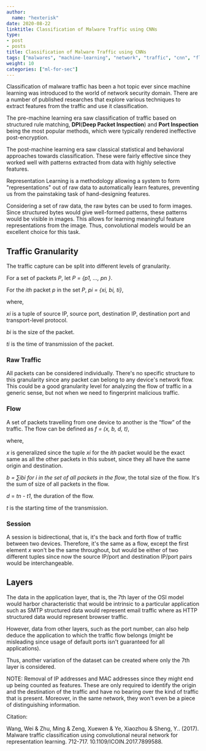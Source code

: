 ```yaml
---
author:
  name: "hexterisk"
date: 2020-08-22
linktitle: Classification of Malware Traffic using CNNs
type:
- post
- posts
title: Classification of Malware Traffic using CNNs
tags: ["malwares", "machine-learning", "network", "traffic", "cnn", "flow"]
weight: 10
categories: ["ml-for-sec"]
---
```


Classification of malware traffic has been a hot topic ever since machine learning was introduced to the world of network security domain. There are a number of published researches that explore various techniques to extract features from the traffic and use it classification.

The pre-machine learning era saw classification of traffic based on structured rule matching, **DPI**(**Deep Packet Inspection**) and **Port Inspection** being the most popular methods, which were typically rendered ineffective post-encryption.

The post-machine learning era saw classical statistical and behavioral approaches towards classification. These were fairly effective since they worked well with patterns extracted from data with highly selective features.

Representation Learning is a methodology allowing a system to form "representations" out of raw data to automatically learn features, preventing us from the painstaking task of hand-designing features.

Considering a set of raw data, the raw bytes can be used to form images. Since structured bytes would give well-formed patterns, these patterns would be visible in images. This allows for learning meaningful feature representations from the image. Thus, convolutional models would be an excellent choice for this task.

## Traffic Granularity

The traffic capture can be split into different levels of granularity.

For a set of packets _P_, let _P = {p1, …, pn }_.

For the _ith_ packet _p_ in the set _P_, _pi = {xi, bi, ti}_, 

where,

_xi_ is a tuple of source IP, source port, destination IP, destination port and transport-level protocol.

_bi_ is the size of the packet.

_ti_ is the time of transmission of the packet.

### Raw Traffic

All packets can be considered individually. There's no specific structure to this granularity since any packet can belong to any device's network flow. This could be a good granularity level for analyzing the flow of traffic in a generic sense, but not when we need to fingerprint malicious traffic.

### Flow

A set of packets travelling from one device to another is the “flow” of the traffic. The flow can be defined as _f = (x, b, d, t)_,

where, 

_x_ is generalized since the tuple _xi_ for the _ith_ packet would be the exact same as all the other packets in this subset, since they all have the same origin and destination.

_b = ∑ibi for i in the set of all packets in the flow_, the total size of the flow. It's the sum of size of all packets in the flow.

_d_ = _tn - t1_, the duration of the flow.

_t_ is the starting time of the transmission.

### Session

A session is bidirectional, that is, it's the back and forth flow of traffic between two devices. Therefore, it's the same as a flow, except the first element _x_ won't be the same throughout, but would be either of two different tuples since now the source IP/port and destination IP/port pairs would be interchangeable.

## Layers

The data in the application layer, that is, the 7th layer of the OSI model would harbor characteristic that would be intrinsic to a particular application such as SMTP structured data would represent email traffic where as HTTP structured data would represent browser traffic.

However, data from other layers, such as the port number, can also help deduce the application to which the traffic flow belongs (might be misleading since usage of default ports isn't guaranteed for all applications).

Thus, another variation of the dataset can be created where only the 7th layer is considered.

NOTE: Removal of IP addresses and MAC addresses since they might end up being counted as features. These are only required to identify the origin and the destination of the traffic and have no bearing over the kind of traffic that is present. Moreover, in the same network, they won't even be a piece of distinguishing information.



Citation:

Wang, Wei & Zhu, Ming & Zeng, Xuewen & Ye, Xiaozhou & Sheng, Y.. (2017). Malware traffic classification using convolutional neural network for representation learning. 712-717. 10.1109/ICOIN.2017.7899588.